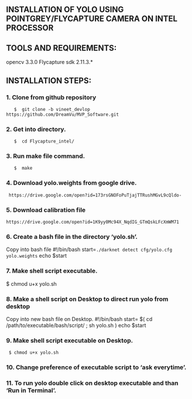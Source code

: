 ## INSTALLATION OF YOLO USING POINTGREY/FLYCAPTURE CAMERA ON INTEL PROCESSOR

## TOOLS AND REQUIREMENTS:
opencv 3.3.0
Flycapture sdk 2.11.3.*


## INSTALLATION STEPS:
### 1.  Clone from github repository
       $  git clone -b vineet_devlop https://github.com/DreamVu/MVP_Software.git 

### 2.  Get into directory.
       $  cd Flycapture_intel/

### 3.  Run make file command.
       $  make
### 4. Download yolo.weights from google drive. 
     https://drive.google.com/open?id=173rsGNOFoPuTjajTTRushMGvL9cQldo-

### 5. Download calibration file 
    https://drive.google.com/open?id=1K9yy0Mc94X_NqdIG_GTmQskLFcXmWM71

### 6.  Create  a bash file in the directory ‘yolo.sh’.
Copy into bash file
        	 #!/bin/bash
start=`./darknet detect cfg/yolo.cfg yolo.weights`
echo $start

### 7.   Make  shell script executable.
   $ chmod u+x yolo.sh

### 8.   Make a shell script on Desktop to direct run yolo from desktop
 Copy into new bash file on Desktop.
#!/bin/bash
        	start= $( cd  /path/to/executable/bash/script/   ; sh yolo.sh )
     	echo $start  
### 9.   Make  shell script executable on Desktop.
     $ chmod u+x yolo.sh

### 10.   Change preference of executable script to ‘ask everytime’.

### 11.  To run yolo double click on desktop executable and than ‘Run in Terminal’.
